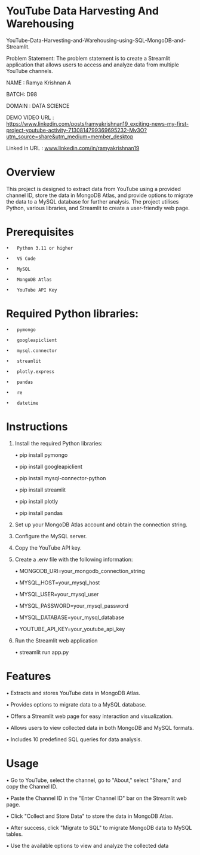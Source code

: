 # YouTube Data Harvesting And Warehousing

YouTube-Data-Harvesting-and-Warehousing-using-SQL-MongoDB-and-Streamlit.

Problem Statement: The problem statement is to create a Streamlit application that allows users to access and analyze data from multiple YouTube channels.

NAME : Ramya Krishnan A

BATCH: D98

DOMAIN : DATA SCIENCE

DEMO VIDEO URL :  https://www.linkedin.com/posts/ramyakrishnan19_exciting-news-my-first-project-youtube-activity-7130814799369695232-Mv3O?utm_source=share&utm_medium=member_desktop

Linked in URL : www.linkedin.com/in/ramyakrishnan19

# Overview
This project is designed to extract data from YouTube using a provided channel ID, store the data in MongoDB Atlas, and provide options to migrate the data to a MySQL database for further analysis. The project utilises Python, various libraries, and Streamlit to create a user-friendly web page.

# Prerequisites
	•	Python 3.11 or higher
	
	•	VS Code
	 
	•	MySQL
	
	•	MongoDB Atlas
	
	•	YouTube API Key
	
  # Required Python libraries:
	
	•	pymongo
	
	•	googleapiclient
	
	•	mysql.connector
	
	•	streamlit
	
	•	plotly.express
	
	•	pandas
	
	•	re
	
	•	datetime

# Instructions

1. Install the required Python libraries:

	• pip install pymongo
	
	• pip install googleapiclient
	
	• pip install mysql-connector-python 
	
	• pip install streamlit
	
	• pip install plotly 
	
	• pip install pandas

2. Set up your MongoDB Atlas account and obtain the connection string.

3. Configure the MySQL server.

4. Copy the YouTube API key.

5. Create a .env file with the following information:

	• MONGODB_URI=your_mongodb_connection_string
	
	• MYSQL_HOST=your_mysql_host
	
	• MYSQL_USER=your_mysql_user
	
	• MYSQL_PASSWORD=your_mysql_password
	
	• MYSQL_DATABASE=your_mysql_database
	
	• YOUTUBE_API_KEY=your_youtube_api_key

6. Run the Streamlit web application

	• streamlit run app.py

# Features

•	Extracts and stores YouTube data in MongoDB Atlas.

•	Provides options to migrate data to a MySQL database.

•	Offers a Streamlit web page for easy interaction and visualization.
	
•	Allows users to view collected data in both MongoDB and MySQL formats.

•	Includes 10 predefined SQL queries for data analysis.

# Usage

• Go to YouTube, select the channel, go to "About," select "Share," and copy the Channel ID.

• Paste the Channel ID in the "Enter Channel ID" bar on the Streamlit web page.

• Click "Collect and Store Data" to store the data in MongoDB Atlas.

• After success, click "Migrate to SQL" to migrate MongoDB data to MySQL tables.

• Use the available options to view and analyze the collected data
